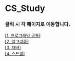 # CS_Study
### 클릭 시 각 페이지로 이동합니다.
[[1. 프로그래밍 공통]](https://github.com/LeeKiJong/CS_Study/blob/main/Programming/README.md)  
[[2. 알고리즘]](https://github.com/LeeKiJong/CS_Study/blob/main/Algorithm/README.md)  
[[3. 자바]](https://github.com/LeeKiJong/CS_Study/blob/main/Java/README.md)  
[[4. 스프링]](https://github.com/LeeKiJong/CS_Study/blob/main/Spring/README.md)  
